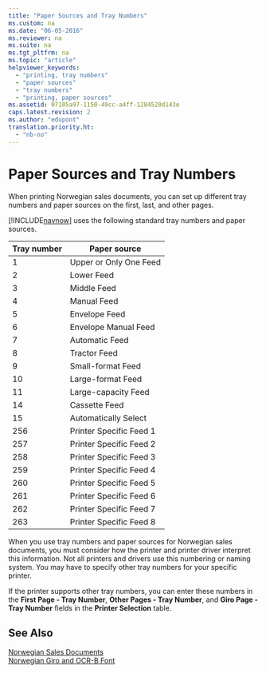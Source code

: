 ```yaml
---
title: "Paper Sources and Tray Numbers"
ms.custom: na
ms.date: "06-05-2016"
ms.reviewer: na
ms.suite: na
ms.tgt_pltfrm: na
ms.topic: "article"
helpviewer_keywords: 
  - "printing, tray numbers"
  - "paper sources"
  - "tray numbers"
  - "printing, paper sources"
ms.assetid: 07105a97-1150-49cc-a4ff-1284520d143e
caps.latest.revision: 2
ms.author: "edupont"
translation.priority.ht: 
  - "nb-no"
---
```

# Paper Sources and Tray Numbers
When printing Norwegian sales documents, you can set up different tray numbers and paper sources on the first, last, and other  pages.  
  
 [!INCLUDE[navnow](../../ApplicationDesign/includes/navnow_md.md)] uses the following standard tray numbers and paper sources.  
  
|Tray number|Paper source|  
|-----------------|------------------|  
|1|Upper or Only One Feed|  
|2|Lower Feed|  
|3|Middle Feed|  
|4|Manual Feed|  
|5|Envelope Feed|  
|6|Envelope Manual Feed|  
|7|Automatic Feed|  
|8|Tractor Feed|  
|9|Small\-format Feed|  
|10|Large\-format Feed|  
|11|Large\-capacity Feed|  
|14|Cassette Feed|  
|15|Automatically Select|  
|256|Printer Specific Feed 1|  
|257|Printer Specific Feed 2|  
|258|Printer Specific Feed 3|  
|259|Printer Specific Feed 4|  
|260|Printer Specific Feed 5|  
|261|Printer Specific Feed 6|  
|262|Printer Specific Feed 7|  
|263|Printer Specific Feed 8|  
  
 When you use tray numbers and paper sources for Norwegian sales documents, you must consider how the printer and printer driver interpret this information. Not all printers and drivers use this numbering or naming system. You may have to specify other tray numbers for your specific printer.  
  
 If the printer supports other tray numbers, you can enter these numbers in the **First Page \- Tray Number**, **Other Pages \- Tray Number**, and **Giro Page \- Tray Number** fields in the **Printer Selection** table.  
  
## See Also  
 [Norwegian Sales Documents](../../LocalFunctionalityForMicrosoftDynamicsNav2016/Norway/norwegian-sales-documents.md)   
 [Norwegian Giro and OCR\-B Font](../../LocalFunctionalityForMicrosoftDynamicsNav2016/Norway/norwegian-giro-and-ocr-b-font.md)